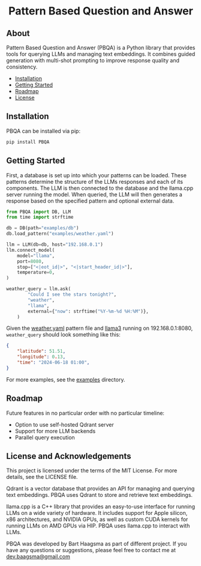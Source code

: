 <h1 align="center">Pattern Based Question and Answer</h1>

## About
Pattern Based Question and Answer (PBQA) is a Python library that provides tools for querying LLMs and managing text embeddings. It combines guided generation with multi-shot prompting to improve response quality and consistency.

 - [Installation](#installation)
 - [Getting Started](#getting-started)
 - [Roadmap](#roadmap)
 - [License](#license-and-acknowledgements)

## Installation
PBQA can be installed via pip:

```sh
pip install PBQA
```

## Getting Started
First, a database is set up into which your patterns can be loaded. These patterns determine the structure of the LLMs responses and each of its components. The LLM is then connected to the database and the llama.cpp server running the model. When queried, the LLM will then generates a response based on the specified pattern and optional external data.

```python
from PBQA import DB, LLM
from time import strftime

db = DB(path="examples/db")
db.load_pattern("examples/weather.yaml")

llm = LLM(db=db, host="192.168.0.1")
llm.connect_model(
    model="llama",
    port=8080,
    stop=["<|eot_id|>", "<|start_header_id|>"],
    temperature=0,
)

weather_query = llm.ask(
        "Could I see the stars tonight?",
        "weather",
        "llama",
        external={"now": strftime("%Y-%m-%d %H:%M")},
    )
```

Given the [weather.yaml](examples/weather.yaml) pattern file and [llama3](https://huggingface.co/QuantFactory/Meta-Llama-3-8B-Instruct-GGUF) running on 192.168.0.1:8080, `weather_query` should look something like this:

```json
{
    "latitude": 51.51,
    "longitude": 0.13,
    "time": "2024-06-18 01:00",
}
```

For more examples, see the [examples](examples) directory.

## Roadmap
Future features in no particular order with no particular timeline:
    
 - Option to use self-hosted Qdrant server
 - Support for more LLM backends
 - Parallel query execution

## License and Acknowledgements
This project is licensed under the terms of the MIT License. For more details, see the LICENSE file.

Qdrant is a vector database that provides an API for managing and querying text embeddings. PBQA uses Qdrant to store and retrieve text embeddings.

llama.cpp is a C++ library that provides an easy-to-use interface for running LLMs on a wide variety of hardware. It includes support for Apple silicon, x86 architectures, and NVIDIA GPUs, as well as custom CUDA kernels for running LLMs on AMD GPUs via HIP. PBQA uses llama.cpp to interact with LLMs.

PBQA was developed by Bart Haagsma as part of different project. If you have any questions or suggestions, please feel free to contact me at dev.baagsma@gmail.com